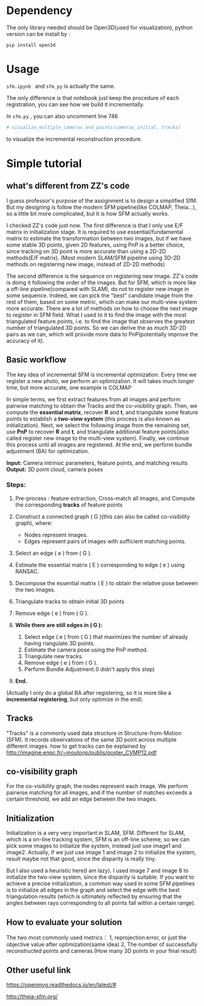 # Dependency

The only library needed should be Open3D(used for visualization), python version can be install by : 

`pip install open3d`

# Usage

`sfm.ipynb ` and `sfm_py` is actually the same.

The only difference is that notebook just keep the procedure of each registration, you can see how we build it incrementally.

In `sfm.py` , you can also uncomment line 746

```python
# visualize_multiple_cameras_and_points(cameras_initial, tracks)
```

to visualize the incremental reconstruction procedure.

# Simple tutorial 

## what's different from ZZ's code

I guess professor's purpose of the assignment is to design a simplified SfM. But my designing is follow the modern SFM pipeline(like COLMAP, Theia...), so a little bit more complicated, but it is how SFM actually works.

I checked ZZ's code just now. The first difference is that I only use E/F matrix in initialization stage. It is required to use essential/fundamental matrix to estimate the transformation between two images, but if we have some stable 3D points, given 2D features, using PnP is a better choice, since tracking on 3D point is more accurate than using a 2D-2D methods(E/F matrix). (Most modern SLAM/SFM pipeline using 3D-2D methods on registering new image, instead of 2D-2D methods)

The second difference is the sequence on registering new image. ZZ's code is doing it following the order of the images. But for SFM, which is more like a off-line pipeline(compared with SLAM), do not to register new  image in some sequence. Indeed, we can pick the "best" candidate image from the rest of them, based on some metric, which can make our multi-view system more accurate. There are a lot of methods on how to choose the next image to register in SFM field. What I used to it to find the image with the most triangulated feature points, i.e. to find the image that observes the greatest number of triangulated 3D points. So we can derive the as much 3D-2D pairs as we can, which will provide more data to PnP(potentially improve the accuracy of it).

## Basic workflow

The key idea of incremental SFM is incremental optimization. Every time we register a new photo, we perform an optimization. It will takes much longer time, but more accurate, one example is COLMAP

In simple terms, we first extract features from all images and perform pairwise matching to obtain the Tracks and the co-visibility graph. Then, we compute the **essential matrix**, recover **R** and **t**, and triangulate some feature points to establish a **two-view system** (this process is also known as initialization). Next, we select the following image from the remaining set, use **PnP** to recover **R** and **t**, and triangulate additional feature points(also called register new image to the multi-view system).
Finally, we continue this process until all images are registered. At the end, we perform bundle adjustment (BA) for optimization.

**Input:** Camera intrinsic parameters, feature points, and matching results  
**Output:** 3D point cloud, camera poses  

### Steps:

1. Pre-process : feature extraction, Cross-match all images, and Compute the corresponding **tracks** of feature points
2. Construct a connected graph \( G \)(this can also be called co-visibility graph), where:
   - Nodes represent images.
   - Edges represent pairs of images with sufficient matching points.
3. Select an edge \( e \) from \( G \).
4. Estimate the essential matrix \( E \) corresponding to edge \( e \) using RANSAC.
5. Decompose the essential matrix \( E \) to obtain the relative pose between the two images.
6. Triangulate tracks to obtain initial 3D points
7. Remove edge \( e \) from \( G \).

8. **While there are still edges in \( G \):**
   1. Select edge \( e \) from \( G \) that maximizes the number of already having riangulate 3D points.
   2. Estimate the camera pose using the PnP method.
   3. Triangulate new tracks.
   4. Remove edge \( e \) from \( G \).
   5. Perform Bundle Adjustment.(I didn't apply this step)
9. **End.**

(Actually I only do a global BA after registering, so it is more like a **incremental registering**, but only optimize in the end).

## Tracks
"Tracks" is a commonly used data structure in Structure-from-Motion (SFM). It records observations of the same 3D point across multiple different images.
how to get tracks can be explained by http://imagine.enpc.fr/~moulonp/publis/poster_CVMP12.pdf 

## co-visibility graph

For the co-visibility graph, the nodes represent each image. We perform pairwise matching for all images, and if the number of matches exceeds a certain threshold, we add an edge between the two images.

## Initialization

Initialization is a very very important in SLAM, SFM. Different for SLAM, which is a on-line tracking system, SFM is an off-line scheme, so we can pick some images to initialize the system, instead just use image1 and image2.
Actually, if we just use image 1 and image 2 to initialize the system, result maybe not that good, since the disparity is really tiny.

But I also used a heuristic here(I am lazy). I used image 7 and image 8 to initialize the two-view system, since the disparity is suitable. 
If you want to achieve a precise initialization, a common way used in some SFM pipelines is to initialize all edges in the graph and select the edge with the best triangulation results (which is ultimately reflected by ensuring that the angles between rays corresponding to all points fall within a certain range).
## How to evaluate your solution
The two most commonly used metrics：
1, reprojection error, or just the objective value after optimization(same idea)
2, The number of successfully reconstructed points and cameras.(How many 3D points in your final result)

## Other useful link

https://openmvg.readthedocs.io/en/latest/#

http://theia-sfm.org/

